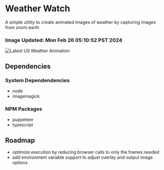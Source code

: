 # Weather Watch

A simple utility to create animated images of weather by capturing images from zoom.earth

### Image Updated: Mon Feb 26 05:10:52 PST 2024

![Latest US Weather Animation](animations/2024-02-26.webp)

## Dependencies
### System Dependendencies
* node
* imagemagick
### NPM Packages
* puppeteer
* typescript

## Roadmap
* optimize execution by reducing browser calls to only the frames needed
* add environment variable support to adjust overlay and output image options

